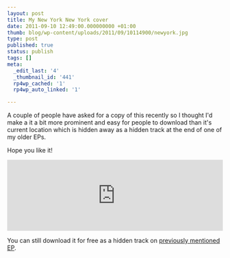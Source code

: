 ```yaml
---
layout: post
title: My New York New York cover
date: 2011-09-10 12:49:00.000000000 +01:00
thumb: blog/wp-content/uploads/2011/09/10114900/newyork.jpg
type: post
published: true
status: publish
tags: []
meta:
  _edit_last: '4'
  _thumbnail_id: '441'
  rp4wp_cached: '1'
  rp4wp_auto_linked: '1'

---
```

<p>A couple of people have asked for a copy of this recently so I thought I'd make a it a bit more prominent and easy for people to download than it's current location which is hidden away as a hidden track at the end of one of my older EPs.</p>
<p>Hope you like it!</p>

<iframe width="100%" height="166" scrolling="no" frameborder="no" src="https://w.soundcloud.com/player/?url=https%3A//api.soundcloud.com/tracks/23025936&amp;color=ff5500&amp;auto_play=false&amp;hide_related=false&amp;show_comments=true&amp;show_user=true&amp;show_reposts=false"></iframe>

<p>You can still download it for free as a hidden track on <a title="An absence of friends by Sugardrum" href="//sugardrum.bandcamp.com/album/an-absence-of-friends" target="_blank">previously mentioned EP</a>.</p>
